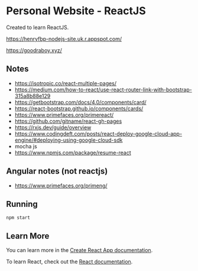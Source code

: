 # Personal Website - ReactJS

Created to learn ReactJS.

<https://henryfbp-nodejs-site.uk.r.appspot.com/>

<https://goodraboy.xyz/>

## Notes

- https://isotropic.co/react-multiple-pages/
- https://medium.com/how-to-react/use-react-router-link-with-bootstrap-315a8b88e129
- https://getbootstrap.com/docs/4.0/components/card/
- https://react-bootstrap.github.io/components/cards/
- https://www.primefaces.org/primereact/
- https://github.com/gitname/react-gh-pages
- https://rxjs.dev/guide/overview
- https://www.codingdeft.com/posts/react-deploy-google-cloud-app-engine/#deploying-using-google-cloud-sdk
- mocha js
- https://www.npmjs.com/package/resume-react

## Angular notes (not reactjs)

- https://www.primefaces.org/primeng/

## Running

```
npm start
```

## Learn More

You can learn more in the [Create React App documentation](https://facebook.github.io/create-react-app/docs/getting-started).

To learn React, check out the [React documentation](https://reactjs.org/).
